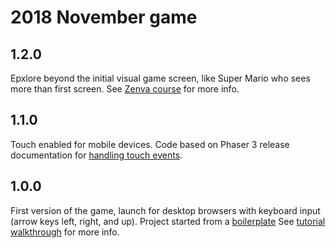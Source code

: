 # 2018 November game

## 1.2.0
Epxlore beyond the initial visual game screen, like Super Mario who sees more than first screen.
See [Zenva course](https://academy.zenva.com/lesson/arcade-basics/) for more info.

## 1.1.0
Touch enabled for mobile devices.
Code based on Phaser 3 release documentation for [handling touch events](https://rexrainbow.github.io/phaser3-rex-notes/docs/site/touchevents/).

## 1.0.0
First version of the game, launch for desktop browsers with keyboard input (arrow keys left, right, and up).
Project started from a [boilerplate](https://github.com/photonstorm/phaser3-project-template)
See [tutorial walkthrough](http://phaser.io/tutorials/making-your-first-phaser-3-game) for more info.

